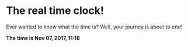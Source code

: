 # The real time clock!

Ever wanted to know what the time is? Well, your journey is about to end!

**The time is Nov 07, 2017, 11:18**